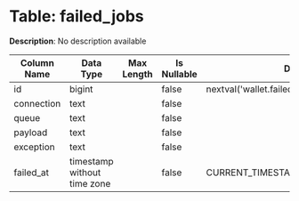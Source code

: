 # Table: failed_jobs

**Description**: No description available

| Column Name | Data Type | Max Length | Is Nullable | Default | Primary Key | Foreign Key |
|-------------|-----------|------------|-------------|---------|-------------|-------------|
| id | bigint |  | false | nextval('wallet.failed_jobs_id_seq'::regclass) | failed_jobs | failed_jobs |
| connection | text |  | false |  |  |  |
| queue | text |  | false |  |  |  |
| payload | text |  | false |  |  |  |
| exception | text |  | false |  |  |  |
| failed_at | timestamp without time zone |  | false | CURRENT_TIMESTAMP |  |  |
